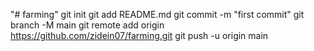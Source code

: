 "# farming"  git init git add README.md git commit -m "first commit" git branch -M main git remote add origin https://github.com/zidein07/farming.git git push -u origin main
